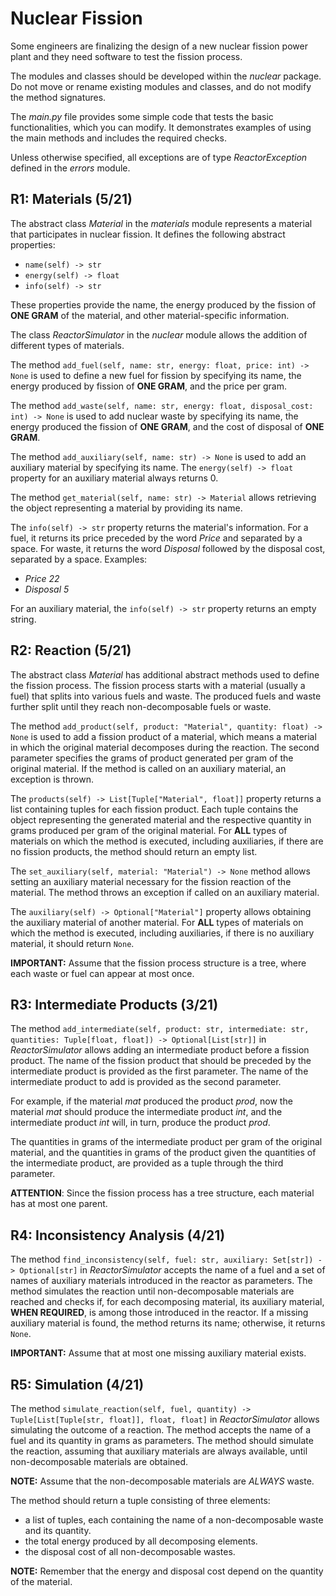 # Nuclear Fission
Some engineers are finalizing the design of a new nuclear fission power plant and they need software to test the fission process.

The modules and classes should be developed within the *nuclear* package.
Do not move or rename existing modules and classes, and do not modify the method signatures.

The *main.py* file provides some simple code that tests the basic functionalities, which you can modify.
It demonstrates examples of using the main methods and includes the required checks.

Unless otherwise specified, all exceptions are of type *ReactorException* defined in the *errors* module.


## R1: Materials (5/21)
The abstract class *Material* in the *materials* module represents a material that participates in nuclear fission.
It defines the following abstract properties:
- ```name(self) -> str```
- ```energy(self) -> float```
- ```info(self) -> str```

These properties provide the name, the energy produced by the fission of **ONE GRAM** of the material, and other material-specific information.

The class *ReactorSimulator* in the *nuclear* module allows the addition of different types of materials.

The method
```add_fuel(self, name: str, energy: float, price: int) -> None```
is used to define a new fuel for fission by specifying its name, the energy produced by fission of **ONE GRAM**, and the price per gram.

The method
```add_waste(self, name: str, energy: float, disposal_cost: int) -> None```
is used to add nuclear waste by specifying its name, the energy produced the fission of **ONE GRAM**,
and the cost of disposal of **ONE GRAM**.

The method
```add_auxiliary(self, name: str) -> None```
is used to add an auxiliary material by specifying its name.
The ```energy(self) -> float``` property for an auxiliary material always returns 0.

The method
```get_material(self, name: str) -> Material```
allows retrieving the object representing a material by providing its name.

The ```info(self) -> str``` property returns the material's information. For a fuel, it returns its price preceded by the word *Price* and separated by a space. For waste, it returns the word *Disposal* followed by the disposal cost, separated by a space.
Examples:
- *Price 22*
- *Disposal 5*

For an auxiliary material, the ```info(self) -> str``` property returns an empty string.


## R2: Reaction (5/21)
The abstract class *Material* has additional abstract methods used to define the fission process.
The fission process starts with a material (usually a fuel) that splits into various fuels and waste.
The produced fuels and waste further split until they reach non-decomposable fuels or waste.

The method ```add_product(self, product: "Material", quantity: float) -> None``` is used to add a fission product of a material,
which means a material in which the original material decomposes during the reaction.
The second parameter specifies the grams of product generated per gram of the original material.
If the method is called on an auxiliary material, an exception is thrown.

The ```products(self) -> List[Tuple["Material", float]]``` property returns a list containing tuples for each fission product.
Each tuple contains the object representing the generated material and the respective quantity in grams produced per gram of the original material.
For **ALL** types of materials on which the method is executed, including auxiliaries, if there are no fission products, the method should return an empty list.

The ```set_auxiliary(self, material: "Material") -> None``` method allows setting an auxiliary material necessary for the fission reaction of the material.
The method throws an exception if called on an auxiliary material.

The ```auxiliary(self) -> Optional["Material"]``` property allows obtaining the auxiliary material of another material.
For **ALL** types of materials on which the method is executed, including auxiliaries, if there is no auxiliary material, it should return ```None```.

**IMPORTANT:** Assume that the fission process structure is a tree, where each waste or fuel can appear at most once.


## R3: Intermediate Products (3/21)
The method ```add_intermediate(self, product: str, intermediate: str, quantities: Tuple[float, float]) -> Optional[List[str]]``` in *ReactorSimulator* allows adding an intermediate product before a fission product.
The name of the fission product that should be preceded by the intermediate product is provided as the first parameter.
The name of the intermediate product to add is provided as the second parameter.

For example, if the material *mat* produced the product *prod*, now the material *mat* should produce the intermediate product *int*, and the intermediate product *int* will, in turn, produce the product *prod*.

The quantities in grams of the intermediate product per gram of the original material, and the quantities in grams of the product given the quantities of the intermediate product, are provided as a tuple through the third parameter.

**ATTENTION**: Since the fission process has a tree structure, each material has at most one parent.

## R4: Inconsistency Analysis (4/21)
The method ```find_inconsistency(self, fuel: str, auxiliary: Set[str]) -> Optional[str]``` in *ReactorSimulator* accepts the name of a fuel and a set of names of auxiliary materials introduced in the reactor as parameters.
The method simulates the reaction until non-decomposable materials are reached and checks if, for each decomposing material, its auxiliary material, **WHEN REQUIRED**, is among those introduced in the reactor.
If a missing auxiliary material is found, the method returns its name; otherwise, it returns ```None```.

**IMPORTANT:** Assume that at most one missing auxiliary material exists.

## R5: Simulation (4/21)
The method ```simulate_reaction(self, fuel, quantity) -> Tuple[List[Tuple[str, float]], float, float]``` in *ReactorSimulator* allows simulating the outcome of a reaction.
The method accepts the name of a fuel and its quantity in grams as parameters.
The method should simulate the reaction, assuming that auxiliary materials are always available, until non-decomposable materials are obtained.

**NOTE:** Assume that the non-decomposable materials are *ALWAYS* waste.

The method should return a tuple consisting of three elements:
- a list of tuples, each containing the name of a non-decomposable waste and its quantity.
- the total energy produced by all decomposing elements.
- the disposal cost of all non-decomposable wastes.

**NOTE:** Remember that the energy and disposal cost depend on the quantity of the material.